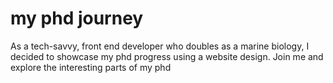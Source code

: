 # my phd journey
As a tech-savvy, front end developer who doubles as a marine biology, I decided to showcase my phd progress using a website design. Join me and explore the interesting parts of my phd
